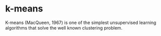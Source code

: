 k-means
=======

K-means (MacQueen, 1967) is one of the simplest unsupervised learning algorithms that solve the well known clustering problem.